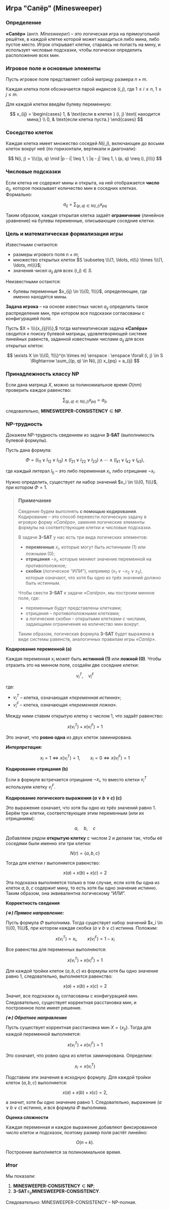 ## Игра "Сапёр" (Minesweeper)

### Определение
**«Сапёр»** (англ. *Minesweeper*) – это логическая игра на прямоугольной решётке, в каждой клетке которой может находиться либо мина, либо пустое место. Игрок открывает клетки, стараясь не попасть на мину, и использует числовые подсказки, чтобы логически определить расположение всех мин.

### Игровое поле и основные элементы

Пусть игровое поле представляет собой матрицу размера $n \times m$.

Каждая клетка поля обозначается парой индексов $(i, j)$, где $1 \leq i \leq n,\ 1 \leq j \leq m$.

Для каждой клетки введём булеву переменную:

$$
x_{ij} =
\begin{cases}
1, & \text{если в клетке } (i, j) \text{ находится мина;} \\
0, & \text{если клетка пуста.}
\end{cases}
$$

### Соседство клеток

Каждая клетка имеет множество соседей $N(i, j)$, включающее до восьми клеток вокруг неё (по горизонтали, вертикали и диагонали):

$$
N(i, j) = \\\{(p, q) \mid |p - i| \leq 1, \ |q - j| \leq 1, \ (p, q) \neq (i, j)\\\}
$$

### Числовые подсказки

Если клетка не содержит мины и открыта, на ней отображается **число** $a_{ij}$, которое показывает количество мин в соседних клетках. Формально:

$$
a_{ij} = \sum_{(p, q) \in N(i, j)} x_{pq}
$$

Таким образом, каждая открытая клетка задаёт **ограничение** (линейное уравнение) на булевы переменные, описывающие соседние клетки.

### Цель и математическая формализация игры

Известными считаются:
- размеры игрового поля $n \times m$;
- множество открытых клеток $S \subseteq \\\{1, \ldots, n\\\} \times \\\{1, \ldots, m\\\}$;
- значения чисел $a_{ij}$ для всех $(i, j) \in S$.

Неизвестными остаются:
- булевы переменные $x_{ij} \in \\\{0, 1\\\}$, определяющие, где именно находятся мины.

**Задача игрока** – на основе известных чисел $a_{ij}$ определить такое распределение мин, при котором все подсказки согласованы с конфигурацией поля.

Пусть $X = \\\{x_{ij}\\\},$ тогда математическая задача **«Сапёра»** сводится к поиску булевой матрицы, удовлетворяющей системе линейных равенств, заданной известными числами $a_{ij}$ для всех открытых клеток:

$$
\exists X \in \\\{0, 1\\\}^{n \times m} \enspace : \enspace \forall (i, j) \in S \Rightarrow 
\sum_{(p, q) \in N(i, j)} x_{pq} = a_{ij}
$$

### Принадлежность классу NP

Если дана матрица $X$, можно за полиномиальное время $O(nm)$ проверить каждое равенство:

$$
\sum_{(p, q) \in N(i, j)} x_{pq} = a_{ij},
$$

следовательно, $\textbf{MINESWEEPER-CONSISTENCY} \in \mathbf{NP}$.

### NP-трудность

Докажем NP-трудность сведением из задачи **3-SAT** (выполнимость булевой формулы).

Пусть дана формула:

$$
\Phi = (l_{11} \lor l_{12} \lor l_{13}) \land (l_{21} \lor l_{22} \lor l_{23}) \land \cdots \land (l_{k1} \lor l_{k2} \lor l_{k3}),
$$

где каждый литерал $l_{tj}$ – это либо переменная $x_i$, либо отрицание $\lnot x_i$.

Нужно определить, существует ли набор значений $x_i \in \\\{0, 1\\\}$, при котором $\Phi = 1$.

> ### Примечание
> Сведение будем выполнять **с помощью кодирования**. Кодирование – это способ перевести логическую задачу в игровую форму *«Сапёра»*, заменяя логические элементы формулы на соответствующие клетки и числовые подсказки.  
>
> В задаче **3-SAT** у нас есть три вида логических элементов:  
> - **переменные** $x_i$, которые могут быть истинными (1) или ложными (0);  
> - **отрицания** $\lnot x_i$, которые меняют значение переменной на противоположное;  
> - **скобки** (логическое “ИЛИ”), например $(x_1 \lor \lnot x_2 \lor x_3)$,  
>   которые означают, что хотя бы одно из трёх значений должно быть истинным.  
>
> Чтобы свести **3-SAT** к задаче *«Сапёра»*, мы построим минное поле, где:  
> - переменные будут представлены клетками;  
> - отрицания – противоположными клетками;  
> - а логические скобки – открытыми клетками с числами, задающими ограничения на количество мин вокруг.  
>
> Таким образом, логическая формула **3-SAT** будет выражена в виде системы равенств, аналогичных правилам игры *«Сапёр»*.

**Кодирование переменной (a)**

Каждая переменная $x_i$ может быть **истинной (1)** или **ложной (0)**. Чтобы отразить это на минном поле, создаём две соседние клетки:

$$
v_i^{T}, \quad v_i^{F}
$$

где:

- $v_i^{T}$ – клетка, означающая *«переменная истинна»*;  
- $v_i^{F}$ – клетка, означающая *«переменная ложна»*.

Между ними ставим открытую клетку с числом 1, что задаёт равенство:

$$
x(v_i^{T}) + x(v_i^{F}) = 1
$$

Это значит, что **ровно одна** из двух клеток заминирована.

***Интерпретация:***

$$
x_i = 1 \Leftrightarrow x(v_i^{T}) = 1, 
\qquad
x_i = 0 \Leftrightarrow x(v_i^{F}) = 1
$$

**Кодирование отрицания (b)**

Если в формуле встречается отрицание $\lnot x_i$, то вместо клетки $v_i^{T}$ используем клетку $v_i^{F}$.  

**Кодирование логического выражения $(a \lor b \lor c)$ (c)**

Это выражение означает, что хотя бы одно из трёх значений равно 1. Берём три клетки, соответствующие этим переменным (или их отрицаниям):

$$
a, \quad b, \quad c
$$

Добавляем рядом **открытую клетку** с числом 2 и делаем так, чтобы её соседями были именно эти три клетки:

$$
N(r) = \{a, b, c\}
$$

Тогда для клетки $r$ выполняется равенство:

$$
x(a) + x(b) + x(c) = 2
$$

Эта подсказка выполняется только в том случае, если хотя бы одна из клеток $a, b, c$ содержит мину, то есть хотя бы одно значение истинно. Таким образом, она эквивалентна логическому “ИЛИ”.

**Корректность сведения**

***(⇒) Прямое направление:***

Пусть формула $\Phi$ выполнима. Тогда существует набор значений $x_i \in \\\{0, 1\\\}$, при котором каждая скобка $(a \lor b \lor c)$ истинна. Положим:

$$
x(v_i^{T}) = x_i, 
\qquad 
x(v_i^{F}) = 1 - x_i
$$

Все равенства для переменных выполняются:

$$
x(v_i^{T}) + x(v_i^{F}) = 1
$$

Для каждой тройки клеток $(a, b, c)$ из формулы хотя бы одно значение равно 1, следовательно, выполняется равенство:

$$
x(a) + x(b) + x(c) = 2
$$

Значит, все подсказки $a_{ij}$ согласованы с конфигурацией мин. Следовательно, существует корректная расстановка мин, и построенное поле имеет решение.

***(⇐) Обратное направление***

Пусть существует корректная расстановка мин $X = \{x_{ij}\}$. Тогда для каждой переменной выполняется:

$$
x(v_i^{T}) + x(v_i^{F}) = 1
$$

Это означает, что ровно одна из клеток заминирована. Определим:

$$
x_i = x(v_i^{T})
$$

Подставим эти значения в исходную формулу. Для каждой тройки клеток $(a, b, c)$ выполняется:

$$
x(a) + x(b) + x(c) = 2,
$$

а значит, хотя бы одно значение равно 1. Следовательно, выражение $(a \lor b \lor c)$ истинно, и вся формула $\Phi$ выполнима.

**Оценка сложности**

Каждая переменная и каждое выражение добавляют фиксированное число клеток и подсказок, поэтому размер поля растёт линейно:

$$
O(n + k).
$$

Построение выполняется за полиномиальное время.

### Итог

Мы показали:
1. $\textbf{MINESWEEPER-CONSISTENCY} \in \mathbf{NP}$;
2. $\textbf{3-SAT} \leq_{p} \textbf{MINESWEEPER-CONSISTENCY}$.

Следовательно: MINESWEEPER-CONSISTENCY – NP-полная.


